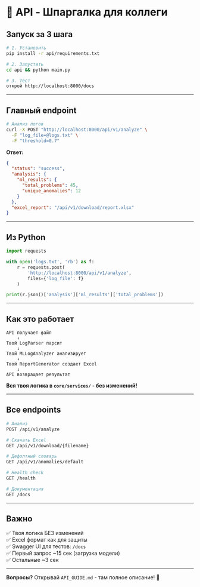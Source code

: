 # 🚀 API - Шпаргалка для коллеги

## Запуск за 3 шага

```bash
# 1. Установить
pip install -r api/requirements.txt

# 2. Запустить
cd api && python main.py

# 3. Тест
открой http://localhost:8000/docs
```

---

## Главный endpoint

```bash
# Анализ логов
curl -X POST "http://localhost:8000/api/v1/analyze" \
  -F "log_file=@logs.txt" \
  -F "threshold=0.7"
```

**Ответ:**
```json
{
  "status": "success",
  "analysis": {
    "ml_results": {
      "total_problems": 45,
      "unique_anomalies": 12
    }
  },
  "excel_report": "/api/v1/download/report.xlsx"
}
```

---

## Из Python

```python
import requests

with open('logs.txt', 'rb') as f:
    r = requests.post(
        'http://localhost:8000/api/v1/analyze',
        files={'log_file': f}
    )

print(r.json()['analysis']['ml_results']['total_problems'])
```

---

## Как это работает

```
API получает файл
    ↓
Твой LogParser парсит
    ↓
Твой MLLogAnalyzer анализирует
    ↓
Твой ReportGenerator создает Excel
    ↓
API возвращает результат
```

**Вся твоя логика в `core/services/` - без изменений!**

---

## Все endpoints

```bash
# Анализ
POST /api/v1/analyze

# Скачать Excel
GET /api/v1/download/{filename}

# Дефолтный словарь
GET /api/v1/anomalies/default

# Health check
GET /health

# Документация
GET /docs
```

---

## Важно

✅ Твоя логика БЕЗ изменений  
✅ Excel формат как для защиты  
✅ Swagger UI для тестов: `/docs`  
✅ Первый запрос ~15 сек (загрузка модели)  
✅ Остальные ~3 сек  

---

**Вопросы?** Открывай `API_GUIDE.md` - там полное описание! 🎯

